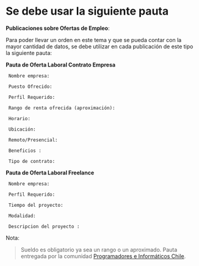 Se debe usar la siguiente pauta
======

**Publicaciones sobre Ofertas de Empleo**:

Para poder llevar un orden en este tema y que se pueda contar con la mayor cantidad de datos, se debe utilizar en cada publicación de este tipo la siguiente pauta:

**Pauta de Oferta Laboral Contrato Empresa**

     Nombre empresa:

     Puesto Ofrecido:

     Perfil Requerido:

     Rango de renta ofrecida (aproximación):

     Horario:

     Ubicación:
     
     Remoto/Presencial:

     Beneficios :

     Tipo de contrato:


**Pauta de Oferta Laboral Freelance**

     Nombre empresa:

     Perfil Requerido:

     Tiempo del proyecto:
     
     Modalidad:

     Descripcion del proyecto :

Nota:

> Sueldo es obligatorio ya sea un rango o un aproximado.
> Pauta entregada por la comunidad [Programadores e Informáticos Chile](http://www.programadores.cl).
